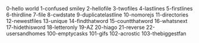 0-hello world
1-confused smiley
2-hellofile
3-twofiles
4-lastlines
5-firstlines
6-thirdline
7-file
8-cwdstate
9-duplicatelastline
10-nomorejs
11-directories
12-newestfiles
13-unique
14-findthatword
15-countthatword
16-whatsnext
17-hidethisword
18-letteronly
19-AZ
20-hiago
21-reverse
22-usersandhomes
100-emptycasks
101-gifs
102-acrostic
103-thebiggestfan
